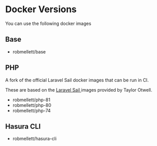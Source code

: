 # Docker Versions

You can use the following docker images

## Base

- robmellett/base

## PHP

A fork of the official Laravel Sail docker images that can be run in CI.

These are based on the [Laravel Sail ](https://github.com/laravel/sail) images provided by Taylor Otwell.

- robmellett/php-81
- robmellett/php-80
- robmellett/php-74

## Hasura CLI

- robmellett/hasura-cli
